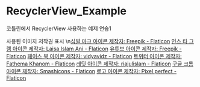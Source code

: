 # RecyclerView_Example

코틀린에서 RecyclerView 사용하는 예제 연습1

사용된 이미지 저작권 표시
\n<a href="https://www.flaticon.com/kr/free-icons/-" title="심벌 마크 아이콘">심벌 마크 아이콘  제작자: Freepik - Flaticon</a>
<a href="https://www.flaticon.com/kr/free-icons/-" title="인스 타 그램 아이콘">인스 타 그램 아이콘  제작자: Laisa Islam Ani - Flaticon</a>
<a href="https://www.flaticon.com/kr/free-icons/" title="유튜브 아이콘">유튜브 아이콘  제작자: Freepik - Flaticon</a>
<a href="https://www.flaticon.com/kr/free-icons/-" title="페이스 북 아이콘">페이스 북 아이콘  제작자: vidyavidz - Flaticon</a>
<a href="https://www.flaticon.com/kr/free-icons/" title="트위터 아이콘">트위터 아이콘  제작자: Fathema Khanom - Flaticon</a>
<a href="https://www.flaticon.com/kr/free-icons/" title="레딧 아이콘">레딧 아이콘  제작자: riajulislam - Flaticon</a>
<a href="https://www.flaticon.com/kr/free-icons/-" title="구글 크롬 아이콘">구글 크롬 아이콘  제작자: Smashicons - Flaticon</a>
<a href="https://www.flaticon.com/kr/free-icons/" title="로고 아이콘">로고 아이콘  제작자: Pixel perfect - Flaticon</a>
